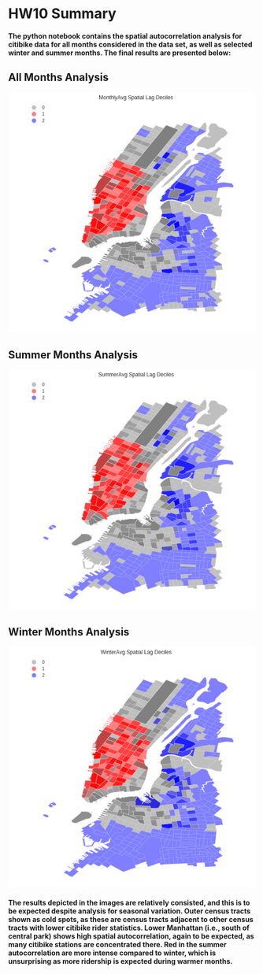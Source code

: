 # HW10 Summary

#### The python notebook contains the spatial autocorrelation analysis for citibike data for all months considered in the data set, as well as selected winter and summer months.  The final results are presented below:

## All Months Analysis
![alt text](https://github.com/SpatialUrban/PUI2016_ms9548/blob/master/HW10_ms9548/Monthly_HotCold.png)


## Summer Months Analysis 
![alt text](https://github.com/SpatialUrban/PUI2016_ms9548/blob/master/HW10_ms9548/Summer_HotCold.png)


## Winter Months Analysis
![alt text](https://github.com/SpatialUrban/PUI2016_ms9548/blob/master/HW10_ms9548/Winter_HotCold.png)

#### The results depicted in the images are relatively consisted, and this is to be expected despite analysis for seasonal variation.  Outer census tracts shown as cold spots, as these are census tracts adjacent to other census tracts with lower citibike rider statistics.  Lower Manhattan (i.e., south of central park) shows high spatial autocorrelation, again to be expected, as many citibike stations are concentrated there.  Red in the summer autocorrelation are more intense compared to winter, which is unsurprising as more ridership is expected during warmer months.
